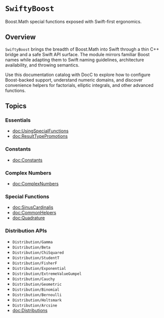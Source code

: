 # ``SwiftyBoost``

Boost.Math special functions exposed with Swift-first ergonomics.

## Overview

`SwiftyBoost` brings the breadth of Boost.Math into Swift through a thin C++ bridge and a safe Swift API surface. The module mirrors familiar Boost names while adapting them to Swift naming guidelines, architecture availability, and throwing semantics.

Use this documentation catalog with DocC to explore how to configure Boost-backed support, understand numeric domains, and discover convenience helpers for factorials, elliptic integrals, and other advanced functions.

## Topics

### Essentials

- <doc:UsingSpecialFunctions>
- <doc:ResultTypePromotions>

### Constants

- <doc:Constants>

### Complex Numbers

- <doc:ComplexNumbers>

### Special Functions

- <doc:SinusCardinalis>
- <doc:CommonHelpers>
- <doc:Quadrature>

### Distribution APIs

- ``Distribution/Gamma``
- ``Distribution/Beta``
- ``Distribution/ChiSquared``
- ``Distribution/StudentT``
- ``Distribution/FisherF``
- ``Distribution/Exponential``
- ``Distribution/ExtremeValueGumpel``
- ``Distribution/Cauchy``
- ``Distribution/Geometric``
- ``Distribution/Binomial``
- ``Distribution/Bernoulli``
- ``Distribution/Holtsmark``
- ``Distribution/Arcsine``
- <doc:Distributions>
